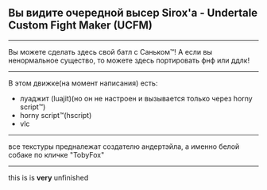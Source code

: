## Вы видите очередной высер Sirox'а - Undertale Custom Fight Maker (UCFM)
---
Вы можете сделать здесь свой батл с Саньком™!
А если вы ненормальное существо, то можете здесь портировать фнф или ддлк!

---
В этом движке(на момент написания) есть:
- луаджит (luajit)(но он не настроен и вызывается только через horny script™)
- horny script™(hscript)
- vlc

---
все текстуры предналежат создателю андертэйла, а именно белой собаке по кличке "TobyFox"

---
this is is **very** unfinished

